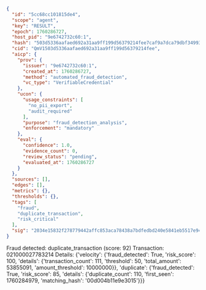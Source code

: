 ```json
{
  "id": "5cc68cc101815de4",
  "scope": "agent",
  "key": "RESULT",
  "epoch": 1760286727,
  "host_pid": "9e6742732c60:1",
  "hash": "503d5336aafaed692a31aa9ff199d56379214fee7caf9a7dca79dbf34993d880",
  "cid": "QmV1503d5336aafaed692a31aa9ff199d56379214fee",
  "aicp": {
    "prov": {
      "issuer": "9e6742732c60:1",
      "created_at": 1760286727,
      "method": "automated_fraud_detection",
      "vc_type": "VerifiableCredential"
    },
    "ucon": {
      "usage_constraints": [
        "no_pii_export",
        "audit_required"
      ],
      "purpose": "fraud_detection_analysis",
      "enforcement": "mandatory"
    },
    "eval": {
      "confidence": 1.0,
      "evidence_count": 0,
      "review_status": "pending",
      "evaluated_at": 1760286727
    }
  },
  "sources": [],
  "edges": [],
  "metrics": {},
  "thresholds": {},
  "tags": [
    "fraud",
    "duplicate_transaction",
    "risk_critical"
  ],
  "sig": "2034e15832f278779442affc853aca78438a7bdfedbd240e5841eb5517e9439b"
}
```

Fraud detected: duplicate_transaction (score: 92)
Transaction: 021000027783214
Details: {'velocity': {'fraud_detected': True, 'risk_score': 100, 'details': {'transaction_count': 111, 'threshold': 50, 'total_amount': 53855091, 'amount_threshold': 10000000}}, 'duplicate': {'fraud_detected': True, 'risk_score': 85, 'details': {'duplicate_count': 110, 'first_seen': 1760284979, 'matching_hash': '00d004b11e9e3015'}}}